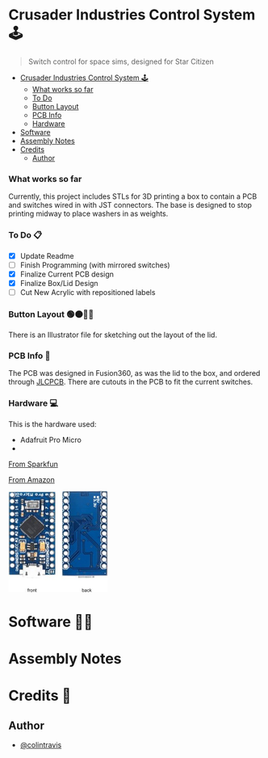 # Crusader Industries Control System 🕹️
> Switch control for space sims, designed for Star Citizen

- [Crusader Industries Control System 🕹️](#crusader-industries-control-system-️)
    - [What works so far](#what-works-so-far)
    - [To Do](#to-do)
    - [Button Layout](#button-layout)
    - [PCB Info](#pcb-info)
    - [Hardware](#hardware)
- [Software](#software)
- [Assembly Notes](#assembly-notes)
- [Credits](#credits)
    - [Author](#author)

### What works so far
Currently, this project includes STLs for 3D printing a box to contain a PCB and switches wired in with JST connectors. The base is designed to stop printing midway to place washers in as weights.

### To Do 📋
- [x] Update Readme
- [ ] Finish Programming (with mirrored switches)
- [x] Finalize Current PCB design
- [x] Finalize Box/Lid Design
- [ ] Cut New Acrylic with repositioned labels

### Button Layout 🟢🟠🔵🔴
There is an Illustrator file for sketching out the layout of the lid.

### PCB Info 📝
The PCB was designed in Fusion360, as was the lid to the box, and ordered through [JLCPCB](https://jlcpcb.com/). There are cutouts in the PCB to fit the current switches.

### Hardware 💻
This is the hardware used:
- Adafruit Pro Micro
-
[From Sparkfun](https://www.sparkfun.com/products/12640)

[From Amazon](https://www.amazon.com/OSOYOO-ATmega32U4-arduino-Leonardo-ATmega328/dp/B012FOV17O)

![Arduino Pro Micro](readme_images/arduino_pro_micro.jpg)

# Software 👨‍💻
# Assembly Notes
# Credits 🎉
## Author
- [@colintravis](https://www.colintravis.com)
